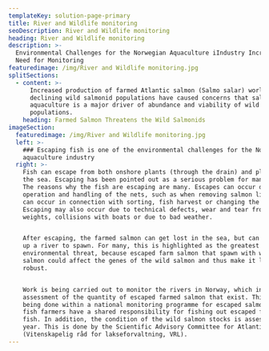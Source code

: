 ```yaml
---
templateKey: solution-page-primary
title: River and Wildlife monitoring
seoDescription: River and Wildlife monitoring
heading: River and Wildlife monitoring
description: >-
  Environmental Challenges for the Norwegian Aquaculture iIndustry Increases the
  Need for Monitoring
featuredimage: /img/River and Wildlife monitoring.jpg
splitSections:
  - content: >-
      Increased production of farmed Atlantic salmon (Salmo salar) worldwide and
      declining wild salmonid populations have caused concerns that salmon
      aquaculture is a major driver of abundance and viability of wild salmonid
      populations.
    heading: Farmed Salmon Threatens the Wild Salmonids
imageSection:
  featuredimage: /img/River and Wildlife monitoring.jpg
  left: >-
    ### Escaping fish is one of the environmental challenges for the Norwegian
    aquaculture industry
  right: >-
    Fish can escape from both onshore plants (through the drain) and plants in
    the sea. Escaping has been pointed out as a serious problem for many years.
    The reasons why the fish are escaping are many. Escapes can occur during
    operation and handling of the nets, such as when removing salmon lice, or it
    can occur in connection with sorting, fish harvest or changing the nets.
    Escaping may also occur due to technical defects, wear and tear from
    weights, collisions with boats or due to bad weather.


    After escaping, the farmed salmon can get lost in the sea, but can also swim
    up a river to spawn. For many, this is highlighted as the greatest
    environmental threat, because escaped farm salmon that spawn with wild
    salmon could affect the genes of the wild salmon and thus make it less
    robust.


    Work is being carried out to monitor the rivers in Norway, which includes
    assessment of the quantity of escaped farmed salmon that exist. This work is
    being done within a national monitoring programme for escaped salmon. The
    fish farmers have a shared responsibility for fishing out escaped farmed
    fish. In addition, the condition of the wild salmon stocks is assessed every
    year. This is done by the Scientific Advisory Committee for Atlantic Salmon
    (Vitenskapelig råd for lakseforvaltning, VRL).
---
```


